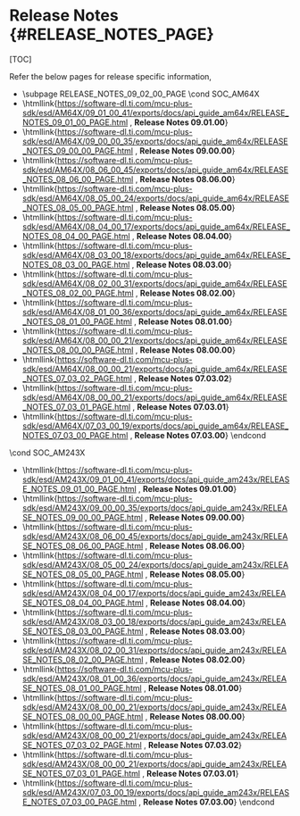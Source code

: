 # Release Notes {#RELEASE_NOTES_PAGE}

[TOC]

Refer the below pages for release specific information,

- \subpage RELEASE_NOTES_09_02_00_PAGE
\cond SOC_AM64X
- \htmllink{https://software-dl.ti.com/mcu-plus-sdk/esd/AM64X/09_01_00_41/exports/docs/api_guide_am64x/RELEASE_NOTES_09_01_00_PAGE.html , **Release Notes 09.01.00**}
- \htmllink{https://software-dl.ti.com/mcu-plus-sdk/esd/AM64X/09_00_00_35/exports/docs/api_guide_am64x/RELEASE_NOTES_09_00_00_PAGE.html , **Release Notes 09.00.00**}
- \htmllink{https://software-dl.ti.com/mcu-plus-sdk/esd/AM64X/08_06_00_45/exports/docs/api_guide_am64x/RELEASE_NOTES_08_06_00_PAGE.html , **Release Notes 08.06.00**}
- \htmllink{https://software-dl.ti.com/mcu-plus-sdk/esd/AM64X/08_05_00_24/exports/docs/api_guide_am64x/RELEASE_NOTES_08_05_00_PAGE.html , **Release Notes 08.05.00**}
- \htmllink{https://software-dl.ti.com/mcu-plus-sdk/esd/AM64X/08_04_00_17/exports/docs/api_guide_am64x/RELEASE_NOTES_08_04_00_PAGE.html , **Release Notes 08.04.00**}
- \htmllink{https://software-dl.ti.com/mcu-plus-sdk/esd/AM64X/08_03_00_18/exports/docs/api_guide_am64x/RELEASE_NOTES_08_03_00_PAGE.html , **Release Notes 08.03.00**}
- \htmllink{https://software-dl.ti.com/mcu-plus-sdk/esd/AM64X/08_02_00_31/exports/docs/api_guide_am64x/RELEASE_NOTES_08_02_00_PAGE.html , **Release Notes 08.02.00**}
- \htmllink{https://software-dl.ti.com/mcu-plus-sdk/esd/AM64X/08_01_00_36/exports/docs/api_guide_am64x/RELEASE_NOTES_08_01_00_PAGE.html , **Release Notes 08.01.00**}
- \htmllink{https://software-dl.ti.com/mcu-plus-sdk/esd/AM64X/08_00_00_21/exports/docs/api_guide_am64x/RELEASE_NOTES_08_00_00_PAGE.html , **Release Notes 08.00.00**}
- \htmllink{https://software-dl.ti.com/mcu-plus-sdk/esd/AM64X/08_00_00_21/exports/docs/api_guide_am64x/RELEASE_NOTES_07_03_02_PAGE.html , **Release Notes 07.03.02**}
- \htmllink{https://software-dl.ti.com/mcu-plus-sdk/esd/AM64X/08_00_00_21/exports/docs/api_guide_am64x/RELEASE_NOTES_07_03_01_PAGE.html , **Release Notes 07.03.01**}
- \htmllink{https://software-dl.ti.com/mcu-plus-sdk/esd/AM64X/07_03_00_19/exports/docs/api_guide_am64x/RELEASE_NOTES_07_03_00_PAGE.html , **Release Notes 07.03.00**}
\endcond

\cond SOC_AM243X
- \htmllink{https://software-dl.ti.com/mcu-plus-sdk/esd/AM243X/09_01_00_41/exports/docs/api_guide_am243x/RELEASE_NOTES_09_01_00_PAGE.html , **Release Notes 09.01.00**}
- \htmllink{https://software-dl.ti.com/mcu-plus-sdk/esd/AM243X/09_00_00_35/exports/docs/api_guide_am243x/RELEASE_NOTES_09_00_00_PAGE.html , **Release Notes 09.00.00**}
- \htmllink{https://software-dl.ti.com/mcu-plus-sdk/esd/AM243X/08_06_00_45/exports/docs/api_guide_am243x/RELEASE_NOTES_08_06_00_PAGE.html , **Release Notes 08.06.00**}
- \htmllink{https://software-dl.ti.com/mcu-plus-sdk/esd/AM243X/08_05_00_24/exports/docs/api_guide_am243x/RELEASE_NOTES_08_05_00_PAGE.html , **Release Notes 08.05.00**}
- \htmllink{https://software-dl.ti.com/mcu-plus-sdk/esd/AM243X/08_04_00_17/exports/docs/api_guide_am243x/RELEASE_NOTES_08_04_00_PAGE.html , **Release Notes 08.04.00**}
- \htmllink{https://software-dl.ti.com/mcu-plus-sdk/esd/AM243X/08_03_00_18/exports/docs/api_guide_am243x/RELEASE_NOTES_08_03_00_PAGE.html , **Release Notes 08.03.00**}
- \htmllink{https://software-dl.ti.com/mcu-plus-sdk/esd/AM243X/08_02_00_31/exports/docs/api_guide_am243x/RELEASE_NOTES_08_02_00_PAGE.html , **Release Notes 08.02.00**}
- \htmllink{https://software-dl.ti.com/mcu-plus-sdk/esd/AM243X/08_01_00_36/exports/docs/api_guide_am243x/RELEASE_NOTES_08_01_00_PAGE.html , **Release Notes 08.01.00**}
- \htmllink{https://software-dl.ti.com/mcu-plus-sdk/esd/AM243X/08_00_00_21/exports/docs/api_guide_am243x/RELEASE_NOTES_08_00_00_PAGE.html , **Release Notes 08.00.00**}
- \htmllink{https://software-dl.ti.com/mcu-plus-sdk/esd/AM243X/08_00_00_21/exports/docs/api_guide_am243x/RELEASE_NOTES_07_03_02_PAGE.html , **Release Notes 07.03.02**}
- \htmllink{https://software-dl.ti.com/mcu-plus-sdk/esd/AM243X/08_00_00_21/exports/docs/api_guide_am243x/RELEASE_NOTES_07_03_01_PAGE.html , **Release Notes 07.03.01**}
- \htmllink{https://software-dl.ti.com/mcu-plus-sdk/esd/AM243X/07_03_00_19/exports/docs/api_guide_am243x/RELEASE_NOTES_07_03_00_PAGE.html , **Release Notes 07.03.00**}
\endcond
